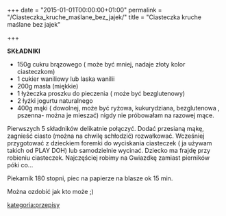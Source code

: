 +++
date = "2015-01-01T00:00:00+01:00"
permalink = "/Ciasteczka_kruche_maślane_bez_jajek/"
title = "Ciasteczka kruche maślane bez jajek"

+++

**SKŁADNIKI**

-   150g cukru brązowego ( może być mniej, nadaje złoty kolor ciasteczkom)
-   1 cukier waniliowy lub laska wanilii
-   200g masła (miękkie)
-   1 łyżeczka proszku do pieczenia ( może być bezglutenowy)
-   2 łyżki jogurtu naturalnego
-   400g mąki ( dowolnej, może być ryżowa, kukurydziana, bezglutenowa , pszenna- można je mieszać) nigdy nie próbowałam na razowej mące.

Pierwszych 5 składników delikatnie połączyć. Dodać przesianą mąkę, zagnieść ciasto (można na chwilę schłodzić) rozwałkować. Wcześniej przygotować z dzieckiem foremki do wyciskania ciasteczek ( ja używam takich od PLAY DOH) lub samodzielnie wycinać. Dziecko ma frajdę przy robieniu ciasteczek. Najczęściej robimy na Gwiazdkę zamiast pierników póki co...

Piekarnik 180 stopni, piec na papierze na blasze ok 15 min.

Można ozdobić jak kto może ;)

[kategoria:przepisy](/atopedia/kategoria:przepisy "wikilink")
